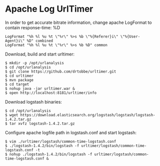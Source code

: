 Apache Log UrlTimer
===================

In order to get accurate bitrate information, change apache LogFormat to contain response-time: %D

    LogFormat "%h %l %u %t \"%r\" %>s %b \"%{Referer}i\" \"%{User-Agent}i\" %D" combined
    LogFormat "%h %l %u %t \"%r\" %>s %b %D" common

Download, build and start urltimer:

	$ mkdir -p /opt/urlanalysis
	$ cd /opt/urlanalysis
	$ git clone https://github.com/drtobbe/urltimer.git
	$ cd urltimer
	$ mvn package
	$ cd target
	$ nohup java -jar urltimer.war &
	$ open http://localhost:8181/urltimer/info

Download logstash binaries:

	$ cd /opt/urlanalysis
	$ wget https://download.elasticsearch.org/logstash/logstash/logstash-1.4.2.tar.gz
	$ tar xvfz logstash-1.4.2.tar.gz

Configure apache logfile path in logstash.conf and start logstash:
		
	$ vim ./urltimer/logstash/common-time-logstash.conf
	$ ./logstash-1.4.2/bin/logstash -f urltimer/logstash/common-time-logstash.conf -t
	$ nohup ./logstash-1.4.2/bin/logstash -f urltimer/logstash/common-time-logstash.conf &

